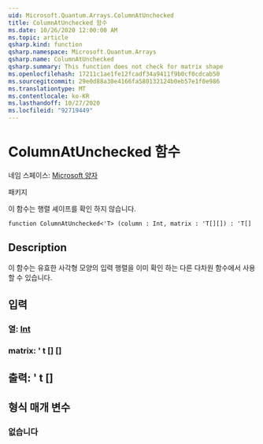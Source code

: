 ```yaml
---
uid: Microsoft.Quantum.Arrays.ColumnAtUnchecked
title: ColumnAtUnchecked 함수
ms.date: 10/26/2020 12:00:00 AM
ms.topic: article
qsharp.kind: function
qsharp.namespace: Microsoft.Quantum.Arrays
qsharp.name: ColumnAtUnchecked
qsharp.summary: This function does not check for matrix shape
ms.openlocfilehash: 17211c1ae1fe12fcadf34a9411f9b0cf0cdcab50
ms.sourcegitcommit: 29e0d88a30e4166fa580132124b0eb57e1f0e986
ms.translationtype: MT
ms.contentlocale: ko-KR
ms.lasthandoff: 10/27/2020
ms.locfileid: "92719449"
---
```

# <a name="columnatunchecked-function"></a>ColumnAtUnchecked 함수

네임 스페이스: [Microsoft 양자](xref:Microsoft.Quantum.Arrays)

패키지 [](https://nuget.org/packages/)


이 함수는 행렬 셰이프를 확인 하지 않습니다.

```qsharp
function ColumnAtUnchecked<'T> (column : Int, matrix : 'T[][]) : 'T[]
```


## <a name="description"></a>Description

이 함수는 유효한 사각형 모양의 입력 행렬을 이미 확인 하는 다른 다차원 함수에서 사용할 수 있습니다.

## <a name="input"></a>입력

### <a name="column--int"></a>열: [Int](xref:microsoft.quantum.lang-ref.int)




### <a name="matrix--t"></a>matrix: ' t [] []





## <a name="output--t"></a>출력: ' t []



## <a name="type-parameters"></a>형식 매개 변수

### <a name="t"></a>없습니다

